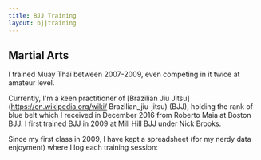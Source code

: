 ```yaml
---
title: BJJ Training
layout: bjjtraining
---
```


## Martial Arts

I trained Muay Thai between 2007-2009, even competing in it twice at amateur level.

Currently, I'm a keen practitioner of [Brazilian Jiu Jitsu](https://en.wikipedia.org/wiki/
Brazilian_jiu-jitsu) (BJJ), holding the rank of blue belt which I received in
December 2016 from Roberto Maia at Boston BJJ. I first trained BJJ in 2009 at Mill 
Hill BJJ under Nick Brooks.

Since my first class in 2009, I have kept a spreadsheet (for my nerdy data enjoyment)
where I log each training session:

